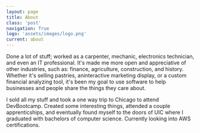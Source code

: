 ```yaml
---
layout: page
title: About
class: 'post'
navigation: True
logo: 'assets/images/logo.png'
current: about
---
```


Done a lot of stuff; worked as a carpenter, mechanic, electronics technician, and even an IT professional. It's made me more open and appreciative of other industries, such as: finance, agriculture, construction, and history. Whether it's selling pastries, aninteractive marketing display, or a custom financial analyzing tool, it's been my goal to use software to help businesses and people share the things they care about.

I sold all my stuff and took a one way trip to Chicago to attend DevBootcamp. Created some interesting things, attended a couple apprenticships, and eventually found myself to the doors of UIC where I graduated with bachelors of computer science. Currently looking into AWS certifications. 
